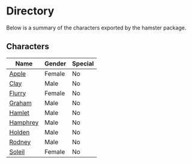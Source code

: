 # Directory
Below is a summary of the characters exported by the hamster package.
## Characters
|Name|Gender|Special|
|---|---|---|
|[Apple](./character/hamster/apple.go)|Female|No|
|[Clay](./character/hamster/clay.go)|Male|No|
|[Flurry](./character/hamster/flurry.go)|Female|No|
|[Graham](./character/hamster/graham.go)|Male|No|
|[Hamlet](./character/hamster/hamlet.go)|Male|No|
|[Hamphrey](./character/hamster/hamphrey.go)|Male|No|
|[Holden](./character/hamster/holden.go)|Male|No|
|[Rodney](./character/hamster/rodney.go)|Male|No|
|[Soleil](./character/hamster/soleil.go)|Female|No|
